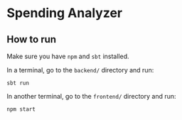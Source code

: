 # Spending Analyzer

## How to run

Make sure you have `npm` and `sbt` installed.

In a terminal, go to the `backend/` directory and run:
```
sbt run
```

In another terminal, go to the `frontend/` directory and run:
```
npm start
```